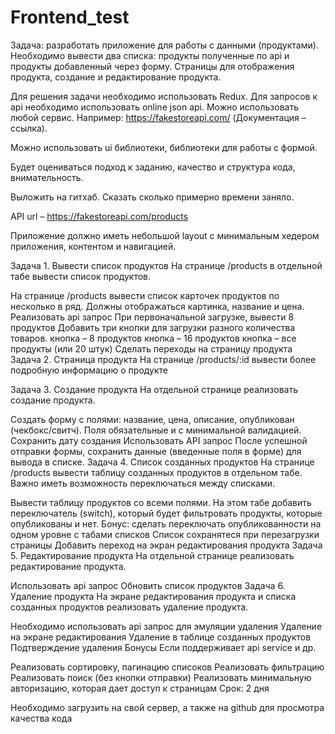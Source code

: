 # Frontend_test

Задача: разработать приложение для работы с данными (продуктами). Необходимо вывести два списка: продукты полученные по api и продукты добавленный через форму. Страницы для отображения продукта, создание и редактирование продукта.

Для решения задачи необходимо использовать Redux. Для запросов к api необходимо использовать online json api. Можно использовать любой сервис. Например: https://fakestoreapi.com/ (Документация – ссылка).

Можно использовать ui библиотеки, библиотеки для работы с формой. 

Будет оцениваться подход к заданию, качество и структура кода, внимательность.

Выложить на гитхаб. Сказать сколько примерно времени заняло.

API url – https://fakestoreapi.com/products

Приложение должно иметь небольшой layout с минимальным хедером приложения, контентом и навигацией.

Задача 1. Вывести список продуктов
На странице /products в отдельной табе вывести список продуктов.

На странице /products вывести список карточек продуктов по несколько в ряд. Должны отображаться картинка, название и цена.
Реализовать api запрос
При первоначальной загрузке, вывести 8 продуктов
Добавить три кнопки для загрузки разного количества товаров. 
кнопка  – 8 продуктов
кнопка – 16 продуктов
кнопка – все продукты (или 20 штук)
Сделать переходы на страницу продукта
Задача 2. Страница продукта
На странице /products/:id вывести более подробную информацию о продукте

Задача 3. Создание продукта
На отдельной странице реализовать создание продукта.

Создать форму с полями: название, цена, описание, опубликован (чекбокс/свитч). Поля обязательные и с минимальной валидацией. Сохранить дату создания
Использовать API запрос
После успешной отправки формы, сохранить данные (введенные поля в форме) для вывода в списке.
Задача 4. Список созданных продуктов
На странице /products вывести таблицу созданных продуктов в отдельном табе. Важно иметь возможность переключаться между списками.

Вывести таблицу продуктов со всеми полями.
На этом табе добавить переключатель (switch), который будет фильтровать продукты, которые опубликованы и нет. Бонус: сделать переключать опубликованности на одном уровне с табами списков
Список сохранятеся при перезагрузки страницы
Добавить переход на экран редактирования продукта
Задача 5. Редактирование продукта
На отдельной странице реализовать редактирование продукта.

Использовать api запрос
Обновить список продуктов
Задача 6. Удаление продукта
На экране редактирования продукта и списка созданных продуктов реализовать удаление продукта.

Необходимо использовать api запрос для эмуляции удаления
Удаление на экране редактирования
Удаление в таблице созданных продуктов
Подтверждение удаления
Бонусы
Если поддерживает api service и др.

Реализовать сортировку, пагинацию списоков
Реализовать фильтрацию
Реализовать поиск (без кнопки отправки)
Реализовать минимальную авторизацию, которая дает доступ к страницам
Срок: 2 дня

Необходимо загрузить на свой сервер, а также на github для просмотра качества кода
